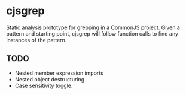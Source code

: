 # cjsgrep

Static analysis prototype for grepping in a CommonJS project. Given a pattern and starting point, cjsgrep will follow function calls to find any
instances of the pattern.

## TODO

- Nested member expression imports
- Nested object destructuring
- Case sensitivity toggle.
